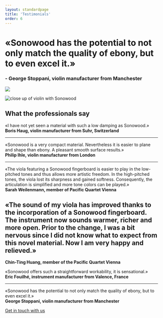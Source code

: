 ```yaml
---
layout: standardpage
title: 'Testimonials'
order: 6
---
```


<div class="full-width-kenburns">
    <div class="wrap-bg-image">
        <h1>«Sonowood has the potential to not only match the quality of ebony, but to even excel it.»</h1>
        <h3>- George Stoppani, violin manufacturer from Manchester</h3>
        <p class="arrow-down"><img src="/swisswoodsolutions/assets/images/arrow-d-white.svg"/></p>
    </div>
    <img srcset="/swisswoodsolutions/assets/images/testimonial_cover_2x.jpg"
         src="/swisswoodsolutions/assets/images/testimonial_cover.jpg" alt="close up of violin with Sonowood">
</div>
<div class="full-width">
    <div class="wrap-grid-2">
        <h2>What the professionals say</h2>
        <p>«I have not yet seen a material with such a low damping as Sonowood.»<br>
        <strong>Boris Haug, violin manufacturer from Suhr, Switzerland</strong>
        </p>
        <hr>
        <p>«Sonowood is a very compact material. Nevertheless it is easier to plane and shape than ebony. A pleasant smooth surface results.»
        <br><strong>Philip Ihle, violin manufacturer from London</strong>
        </p>
        <hr>
        <p>«The viola featuring a Sonowood fingerboard is easier to play in the low-pitched tones and thus allows more artistic freedom. In the high-pitched tones, the viola lost its sharpness and gained softness. Consequently, the articulation is simplified and more tone colors can be played.»<br>
        <strong>Sarah Weilenmann, member of Pacific Quartet Vienna</strong>
        </p>
    </div>
</div>
<div class="full-width-grey">
    <div class="wrap-grid-2">
        <h2 class="align-center-italic">«The sound of my viola has improved thanks to the incorporation of a Sonowood fingerboard. The instrument now sounds warmer, richer and more open. Prior to the change, I was a bit nervous since I did not know what to expect from this novel material. Now I am very happy and relieved.»</h2>
        <p class="align-center"><strong>Chin-Ting Huang, member of the Pacific Quartet Vienna</strong></p>
    </div>
</div>
<div class="full-width">
    <div class="wrap-grid-2">
        <p>«Sonowood offers such a straightforward workability, it is sensational.»<br>
        <strong>Eric Fouilhé, instrument manufacturer from Valence, France</strong></p>
        <hr>
        <p>«Sonowood has the potential to not only match the quality of ebony, but to even excel it.»<br>
        <strong>George Stoppani, violin manufacturer from Manchester</strong></p>
        <p class="extra-margin-top"><a class="btn-red" href="/swisswoodsolutions/Contact">Get in touch with us</a></p>
      </div>
  </div>
